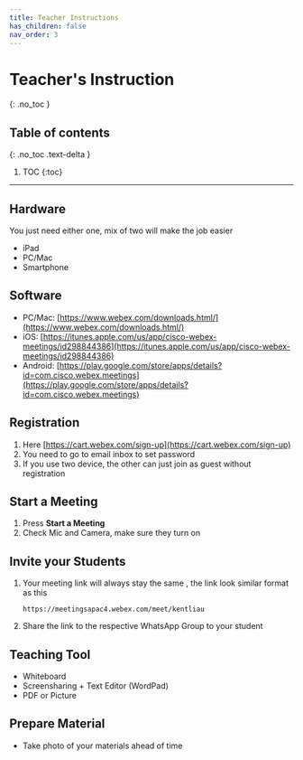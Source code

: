 ```yaml
---
title: Teacher Instructions
has_children: false
nav_order: 3
---
```


# Teacher's Instruction
{: .no_toc }

## Table of contents
{: .no_toc .text-delta }

1. TOC
{:toc}

---

## Hardware
You just need either one, mix of two will make the job easier

- iPad
- PC/Mac
- Smartphone

## Software
- PC/Mac: [https://www.webex.com/downloads.html/](https://www.webex.com/downloads.html/)
- iOS: [https://itunes.apple.com/us/app/cisco-webex-meetings/id298844386](https://itunes.apple.com/us/app/cisco-webex-meetings/id298844386)
- Android: [https://play.google.com/store/apps/details?id=com.cisco.webex.meetings](https://play.google.com/store/apps/details?id=com.cisco.webex.meetings)

## Registration
1. Here [https://cart.webex.com/sign-up](https://cart.webex.com/sign-up)
2. You need to go to email inbox to set password
3. If you use two device, the other can just join as guest without registration

## Start a Meeting
1. Press **Start a Meeting**
2. Check Mic and Camera, make sure they turn on

## Invite your Students
1. Your meeting link will always stay the same , the link look similar format as this
	```
	https://meetingsapac4.webex.com/meet/kentliau
	```

2. Share the link to the respective WhatsApp Group to your student

## Teaching Tool 
- Whiteboard
- Screensharing + Text Editor (WordPad)
- PDF or Picture 

## Prepare Material
- Take photo of your materials ahead of time